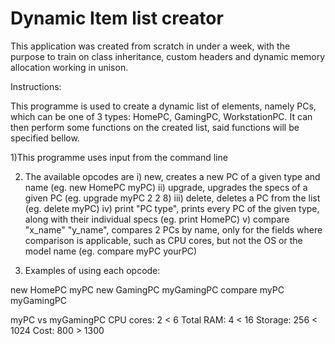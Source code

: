 # Dynamic Item list creator
This application was created from scratch in under a week, with the purpose to train on class inheritance, custom headers and dynamic memory allocation working in unison.


Instructions:

This programme is used to create a dynamic list of elements, namely PCs, which can be one of 3 types: HomePC, GamingPC, WorkstationPC. It can then perform some functions on the created list, said functions will be specified bellow.


1)This programme uses input from the command line

2) The available opcodes are
    i) new,  creates a new PC of a given type and name (eg. new HomePC myPC)
    ii) upgrade, upgrades the specs of a given PC (eg. upgrade myPC 2 2 8)
    iii) delete, deletes a PC from the list (eg. delete myPC)
    iv) print "PC type", prints every PC of the given type, along with their individual specs (eg. print HomePC)
    v) compare "x_name" "y_name", compares 2 PCs by name, only for the fields where comparison is applicable, such as CPU cores, but not the OS or the model name (eg. compare myPC yourPC)

3) Examples of using each opcode:

new HomePC myPC
new GamingPC myGamingPC
compare myPC myGamingPC

myPC vs myGamingPC
CPU cores: 2 < 6
Total RAM: 4 < 16
Storage: 256 < 1024
Cost: 800 > 1300
